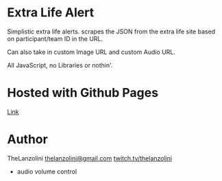 # Extra Life Alert

Simplistic extra life alerts. scrapes the JSON from the extra life site based on participant/team ID in the URL.

Can also take in custom Image URL and custom Audio URL.

All JavaScript, no Libraries or nothin'.

# Hosted with Github Pages

[Link](http://lanzo.space/extralifealert)

# Author
TheLanzolini thelanzolini@gmail.com [twitch.tv/thelanzolini](http://twitch.tv/thelanzolini)
- audio volume control
